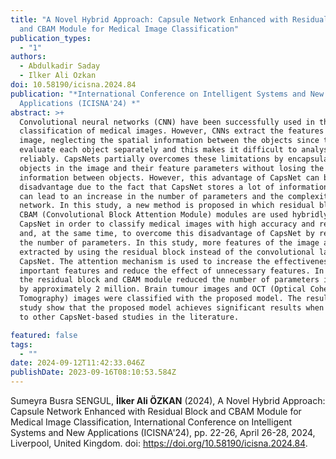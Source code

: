 ```yaml
---
title: "A Novel Hybrid Approach: Capsule Network Enhanced with Residual Block
  and CBAM Module for Medical Image Classification"
publication_types:
  - "1"
authors:
  - Abdulkadir Saday
  - Ilker Ali Ozkan
doi: 10.58190/icisna.2024.84
publication: "*International Conference on Intelligent Systems and New
  Applications (ICISNA'24) *"
abstract: >+
  Convolutional neural networks (CNN) have been successfully used in the
  classification of medical images. However, CNNs extract the features of the
  image, neglecting the spatial information between the objects since they
  evaluate each object separately and this makes it difficult to analyse images
  reliably. CapsNets partially overcomes these limitations by encapsulating the
  objects in the image and their feature parameters without losing the spatial
  information between objects. However, this advantage of CapsNet can become a
  disadvantage due to the fact that CapsNet stores a lot of information, which
  can lead to an increase in the number of parameters and the complexity of the
  network. In this study, a new method is proposed in which residual block and
  CBAM (Convolutional Block Attention Module) modules are used hybridly with
  CapsNet in order to classify medical images with high accuracy and reliability
  and, at the same time, to overcome this disadvantage of CapsNet by reducing
  the number of parameters. In this study, more features of the image are
  extracted by using the residual block instead of the convolutional layer of
  CapsNet. The attention mechanism is used to increase the effectiveness of
  important features and reduce the effect of unnecessary features. In addition,
  the residual block and CBAM module reduced the number of parameters in CapsNet
  by approximately 2 million. Brain tumour images and OCT (Optical Coherence
  Tomography) images were classified with the proposed model. The results of the
  study show that the proposed model achieves significant results when compared
  to other CapsNet-based studies in the literature.

featured: false
tags:
  - ""
date: 2024-09-12T11:42:33.046Z
publishDate: 2023-09-16T08:10:53.584Z
---
```

Sumeyra Busra SENGUL, **İlker Ali ÖZKAN** (2024), A Novel Hybrid Approach: Capsule Network Enhanced with Residual Block and CBAM Module for Medical Image Classification,  International Conference on Intelligent Systems and New Applications (ICISNA'24), pp. 22-26, April 26-28, 2024, Liverpool, United Kingdom. doi: https://doi.org/10.58190/icisna.2024.84.